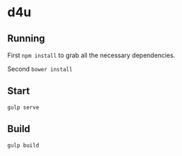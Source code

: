 # d4u

## Running

First `npm install` to grab all the necessary dependencies. 

Second `bower install`

## Start

`gulp serve`

## Build

`gulp build`
